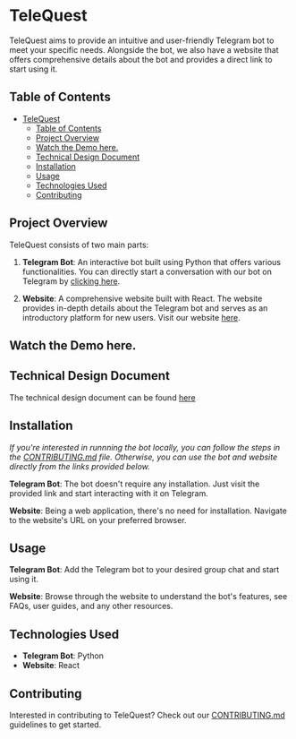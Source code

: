 # TeleQuest

TeleQuest aims to provide an intuitive and user-friendly Telegram bot to meet your specific needs. Alongside the bot, we also have a website that offers comprehensive details about the bot and provides a direct link to start using it.

## Table of Contents
- [TeleQuest](#telequest)
  - [Table of Contents](#table-of-contents)
  - [Project Overview](#project-overview)
  - [Watch the Demo here.](#watch-the-demo-here)
  - [Technical Design Document](#technical-design-document)
  - [Installation](#installation)
  - [Usage](#usage)
  - [Technologies Used](#technologies-used)
  - [Contributing](#contributing)

## Project Overview

TeleQuest consists of two main parts:

1. **Telegram Bot**: An interactive bot built using Python that offers various functionalities. You can directly start a conversation with our bot on Telegram by [clicking here](t.me/minerva_tele_quest_bot).

2. **Website**: A comprehensive website built with React. The website provides in-depth details about the Telegram bot and serves as an introductory platform for new users. Visit our website [here](https://tele-quest-frontend-361e59465eec.herokuapp.com/).

## Watch the Demo here.


## Technical Design Document
The technical design document can be found [here](https://docs.google.com/document/d/1c7tumNsGgMlP1C7nDkOWpKqCtP4PA8J50vj7RY-cPXo/edit?usp=sharing)

## Installation

  *If you're interested in runnning the bot locally, you can follow the steps in the [CONTRIBUTING.md](CONTRIBUTING.md) file. Otherwise, you can use the bot and website directly from the links provided below.*

**Telegram Bot**:
The bot doesn't require any installation. Just visit the provided link and start interacting with it on Telegram.

**Website**:
Being a web application, there's no need for installation. Navigate to the website's URL on your preferred browser.

## Usage

**Telegram Bot**:
Add the Telegram bot to your desired group chat and start using it.

**Website**:
Browse through the website to understand the bot's features, see FAQs, user guides, and any other resources.

## Technologies Used

- **Telegram Bot**: Python
- **Website**: React

## Contributing

Interested in contributing to TeleQuest? Check out our [CONTRIBUTING.md](CONTRIBUTING.md) guidelines to get started.